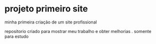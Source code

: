 # projeto primeiro site
 minha primeira criação de um site profissional

 repositorio criado para mostrar meu trabalho e obter 
 melhorias .
 somente para estudo
